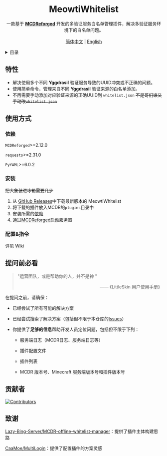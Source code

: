 <div align="center">
  <h1 align="center">MeowtiWhitelist</h1>
  <p align="center">
    一款基于 <a href="https://mcdreforged.com/"><strong>MCDReforged</strong></a> 开发的多验证服务白名单管理插件，解决多验证服务环境下的白名单问题。
    <br />
    <br />
    <a href="https://github.com/MliroLirrorsIngenuity/MeowtiWhitelist/README.md">简体中文</a>
    |
    <a href="https://github.com/MliroLirrorsIngenuity/MeowtiWhitelist/blob/main/docs/README_EN.md">English</a>
  </p>
</div>

<details>
  <summary>目录</summary>
  
  - [特性](#特性)
  - [使用方式](#使用方式)
    - [依赖](#依赖)
    - [安装](#安装)
    - [配置&指令](#配置指令)
  - [提问前必看](#提问前必看)
  - [贡献者](#贡献者)
  - [致谢](#致谢)

</details>

## 特性

  - 解决使用多个不同 **Yggdrasil** 验证服务导致的UUID冲突或不正确的问题。
  - 使用简单命令，管理来自不同 **Yggdrasil** 验证来源的白名单添加。
  - 不再需要手动添加对应验证来源的正确UUID到 `whitelist.json` ~~不是哥们谁又手动改`whitelist.json`~~

## 使用方式

### 依赖

`MCDReforged`>=2.12.0

`requests`>=2.31.0

`PyYAML`>=6.0.2

### 安装

~~把大象装进冰箱需要几步~~

1. 从 [GitHub Releases](https://github.com/MliroLirrorsIngenuity/MeowtiWhitelist/releases)中下载最新版本的 MeowtiWhitelist
2. 将下载的插件放入MCDR的`plugins`目录中
3. 安装所需的[依赖](#依赖)
4. [通过MCDReforged启动服务器](https://docs.mcdreforged.com/zh-cn/latest/quick_start/first_run.html#run)

### 配置&指令
详见 [Wiki](https://github.com/MliroLirrorsIngenuity/MeowtiWhitelist/wiki)

## 提问前必看

> "运营团队，或是帮助你的人，并不是神 "
> <div align="right"> —— 《LittleSkin 用户使用手册》 </div>

在提问之前，请确保：

- 已经尝试了所有可能的解决方案

- 已经尝试搜索了解决方案（包括但不限于本仓库的[Issues](https://github.com/MliroLirrorsIngenuity/MeowtiWhitelist/issues)）

- 你提供了**足够的信息**帮助开发人员定位问题，包括但不限于下列：

  - 服务端日志（MCDR日志、服务端日志等）

  - 插件配置文件

  - 插件列表

  - MCDR 版本号、Minecraft 服务端版本号和插件版本号

## 贡献者
<a href="https://github.com/MliroLirrorsIngenuity/MeowtiWhitelist/graphs/contributors">
  <img src="https://contrib.rocks/image?repo=MliroLirrorsIngenuity/MeowtiWhitelist&" alt="Contributors" />
</a>

## 致谢

[Lazy-Bing-Server/MCDR-offline-whitelist-manager](https://github.com/Lazy-Bing-Server/MCDR-offline-whitelist-manager)：提供了插件主体构建思路

[CaaMoe/MultiLogin](https://github.com/CaaMoe/MultiLogin)：提供了配置插件的方案灵感
